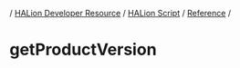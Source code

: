 / [HALion Developer Resource](../..//HALion-Developer-Resource.md) / [HALion Script](./HALion-Script.md) / [Reference](./Reference.md) /

# getProductVersion
